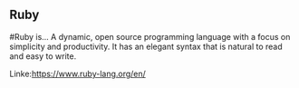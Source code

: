 ## Ruby
#Ruby is...
A dynamic, open source programming language with a focus on simplicity and productivity. 
It has an elegant syntax that is natural to read and easy to write.

Linke:https://www.ruby-lang.org/en/
